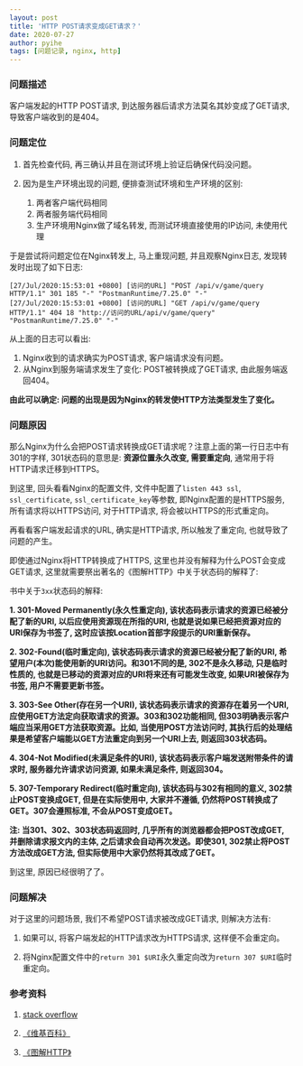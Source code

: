 ```yaml
---
layout: post
title: 'HTTP POST请求变成GET请求？'
date: 2020-07-27
author: pyihe
tags: [问题记录, nginx, http]
---
```


### 问题描述

客户端发起的HTTP POST请求, 到达服务器后请求方法莫名其妙变成了GET请求, 导致客户端收到的是404。

### 问题定位

1. 首先检查代码, 再三确认并且在测试环境上验证后确保代码没问题。

2. 因为是生产环境出现的问题, 便排查测试环境和生产环境的区别: 

    1. 两者客户端代码相同
    2. 两者服务端代码相同
    3. 生产环境用Nginx做了域名转发, 而测试环境直接使用的IP访问, 未使用代理

于是尝试将问题定位在Nginx转发上, 马上重现问题, 并且观察Nginx日志, 发现转发时出现了如下日志: 

```
[27/Jul/2020:15:53:01 +0800] [访问的URL] "POST /api/v/game/query HTTP/1.1" 301 185 "-" "PostmanRuntime/7.25.0" "-"
[27/Jul/2020:15:53:01 +0800] [访问的URL] "GET /api/v/game/query HTTP/1.1" 404 18 "http://访问的URL/api/v/game/query" "PostmanRuntime/7.25.0" "-"
```

从上面的日志可以看出: 

1. Nginx收到的请求确实为POST请求, 客户端请求没有问题。
2. 从Nginx到服务端请求发生了变化: POST被转换成了GET请求, 由此服务端返回404。

**由此可以确定: 问题的出现是因为Nginx的转发使HTTP方法类型发生了变化。**

### 问题原因

那么Nginx为什么会把POST请求转换成GET请求呢？注意上面的第一行日志中有301的字样, 301状态码的意思是: **资源位置永久改变, 需要重定向**, 通常用于将HTTP请求迁移到HTTPS。

到这里, 回头看看Nginx的配置文件, 文件中配置了`listen 443 ssl`, `ssl_certificate`, `ssl_certificate_key`等参数, 即Nginx配置的是HTTPS服务, 所有请求将以HTTPS访问, 对于HTTP请求, 将会被以HTTPS的形式重定向。

再看看客户端发起请求的URL, 确实是HTTP请求, 所以触发了重定向, 也就导致了问题的产生。

即使通过Nginx将HTTP转换成了HTTPS, 这里也并没有解释为什么POST会变成GET请求, 这里就需要祭出著名的《图解HTTP》中关于状态码的解释了: 

书中关于`3xx`状态码的解释: 

**1. 301-Moved Permanently(永久性重定向), 该状态码表示请求的资源已经被分配了新的URI, 以后应使用资源现在所指的URI, 也就是说如果已经把资源对应的URI保存为书签了, 这时应该按Location首部字段提示的URI重新保存。**

**2. 302-Found(临时重定向), 该状态码表示请求的资源已经被分配了新的URI, 希望用户(本次)能使用新的URI访问。和301不同的是, 302不是永久移动, 只是临时性质的, 也就是已移动的资源对应的URI将来还有可能发生改变, 如果URI被保存为书签, 用户不需要更新书签。**

**3. 303-See Other(存在另一个URI), 该状态码表示请求的资源存在着另一个URI, 应使用GET方法定向获取请求的资源。303和302功能相同, 但303明确表示客户端应当采用GET方法获取资源。比如, 当使用POST方法访问时, 其执行后的处理结果是希望客户端能以GET方法重定向到另一个URI上去, 则返回303状态码。**

**4. 304-Not Modified(未满足条件的URI), 该状态码表示客户端发送附带条件的请求时, 服务器允许请求访问资源, 如果未满足条件, 则返回304。**

**5. 307-Temporary Redirect(临时重定向), 该状态码与302有相同的意义, 302禁止POST变换成GET, 但是在实际使用中, 大家并不遵循, 仍然将POST转换成了GET。307会遵照标准, 不会从POST变成GET。**

**注: 当301、302、303状态码返回时, 几乎所有的浏览器都会把POST改成GET, 并删除请求报文内的主体, 之后请求会自动再次发送。即使301, 302禁止将POST方法改成GET方法, 但实际使用中大家仍然将其改成了GET。**

到这里, 原因已经很明了了。

### 问题解决

对于这里的问题场景, 我们不希望POST请求被改成GET请求, 则解决方法有:  

1. 如果可以, 将客户端发起的HTTP请求改为HTTPS请求, 这样便不会重定向。

2. 将Nginx配置文件中的`return 301 $URI`永久重定向改为`return 307 $URI`临时重定向。

### 参考资料

1. [stack overflow](https://stackoverflow.com/questions/39280361/nginx-loses-post-variable-with-http-https-redirect)

1. [《维基百科》](https://zh.wikipedia.org/wiki/HTTP_301)

2. [《图解HTTP》](https://book.douban.com/subject/25863515//)
